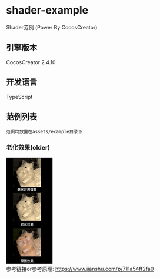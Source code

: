 # shader-example
Shader范例 (Power By CocosCreator)

## 引擎版本
CocosCreator 2.4.10

## 开发语言
TypeScript

##  范例列表
``` 
范例均放置在assets/example目录下
```
### 老化效果(older)
![参考图](https://raw.githubusercontent.com/yxx0/shader-example/main/data/older.gif)  
参考链接or参考原理: https://www.jianshu.com/p/711a54ff2fa0